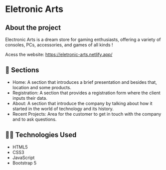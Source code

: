 # Eletronic Arts

## About the project

Electronic Arts is a dream store for gaming enthusiasts, offering a variety of consoles, PCs, accessories, and games of all kinds !

Acess the website: https://eletronic-arts.netlify.app/

## 📄 Sections

- Home: A section that introduces a brief presentation and besides that, location and some products.
- Registration: A section that provides a registration form where the client inputs their data.
- About: A section that introduce the company by talking about how it started in the world of technology and its history.
- Recent Projects: Area for the customer to get in touch with the company and to ask questions.


## 👨‍💻 Technologies Used

- HTML5
- CSS3
- JavaScript
- Bootstrap 5